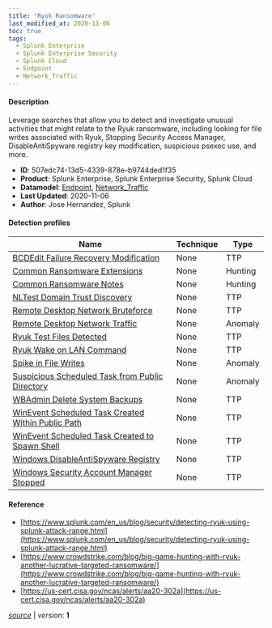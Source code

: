 ```yaml
---
title: "Ryuk Ransomware"
last_modified_at: 2020-11-06
toc: true
tags:
  - Splunk Enterprise
  - Splunk Enterprise Security
  - Splunk Cloud
  - Endpoint
  - Network_Traffic
---
```


#### Description

Leverage searches that allow you to detect and investigate unusual activities that might relate to the Ryuk ransomware, including looking for file writes associated with Ryuk, Stopping Security Access Manager, DisableAntiSpyware registry key modification, suspicious psexec use, and more.

- **ID**: 507edc74-13d5-4339-878e-b9744ded1f35
- **Product**: Splunk Enterprise, Splunk Enterprise Security, Splunk Cloud
- **Datamodel**: [Endpoint](https://docs.splunk.com/Documentation/CIM/latest/User/Endpoint), [Network_Traffic](https://docs.splunk.com/Documentation/CIM/latest/User/NetworkTraffic)
- **Last Updated**: 2020-11-06
- **Author**: Jose Hernandez, Splunk

#### Detection profiles

| Name        | Technique   | Type         |
| ----------- | ----------- |--------------|
| [BCDEdit Failure Recovery Modification](/endpoint/bcdedit_failure_recovery_modification/) | None | TTP |
| [Common Ransomware Extensions](/endpoint/common_ransomware_extensions/) | None | Hunting |
| [Common Ransomware Notes](/endpoint/common_ransomware_notes/) | None | Hunting |
| [NLTest Domain Trust Discovery](/endpoint/nltest_domain_trust_discovery/) | None | TTP |
| [Remote Desktop Network Bruteforce](/network/remote_desktop_network_bruteforce/) | None | TTP |
| [Remote Desktop Network Traffic](/network/remote_desktop_network_traffic/) | None | Anomaly |
| [Ryuk Test Files Detected](/endpoint/ryuk_test_files_detected/) | None | TTP |
| [Ryuk Wake on LAN Command](/endpoint/ryuk_wake_on_lan_command/) | None | TTP |
| [Spike in File Writes](/endpoint/spike_in_file_writes/) | None | Anomaly |
| [Suspicious Scheduled Task from Public Directory](/endpoint/suspicious_scheduled_task_from_public_directory/) | None | Anomaly |
| [WBAdmin Delete System Backups](/endpoint/wbadmin_delete_system_backups/) | None | TTP |
| [WinEvent Scheduled Task Created Within Public Path](/endpoint/winevent_scheduled_task_created_within_public_path/) | None | TTP |
| [WinEvent Scheduled Task Created to Spawn Shell](/endpoint/winevent_scheduled_task_created_to_spawn_shell/) | None | TTP |
| [Windows DisableAntiSpyware Registry](/endpoint/windows_disableantispyware_registry/) | None | TTP |
| [Windows Security Account Manager Stopped](/endpoint/windows_security_account_manager_stopped/) | None | TTP |

#### Reference

* [https://www.splunk.com/en_us/blog/security/detecting-ryuk-using-splunk-attack-range.html](https://www.splunk.com/en_us/blog/security/detecting-ryuk-using-splunk-attack-range.html)
* [https://www.crowdstrike.com/blog/big-game-hunting-with-ryuk-another-lucrative-targeted-ransomware/](https://www.crowdstrike.com/blog/big-game-hunting-with-ryuk-another-lucrative-targeted-ransomware/)
* [https://us-cert.cisa.gov/ncas/alerts/aa20-302a](https://us-cert.cisa.gov/ncas/alerts/aa20-302a)



[_source_](https://github.com/splunk/security_content/tree/develop/stories/ryuk_ransomware.yml) | _version_: **1**